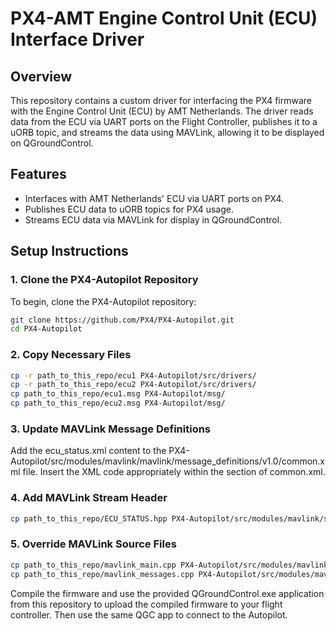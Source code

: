 # PX4-AMT Engine Control Unit (ECU) Interface Driver

## Overview
This repository contains a custom driver for interfacing the PX4 firmware with the Engine Control Unit (ECU) by AMT Netherlands. The driver reads data from the ECU via UART ports on the Flight Controller, publishes it to a uORB topic, and streams the data using MAVLink, allowing it to be displayed on QGroundControl.

## Features
- Interfaces with AMT Netherlands' ECU via UART ports on PX4.
- Publishes ECU data to uORB topics for PX4 usage.
- Streams ECU data via MAVLink for display in QGroundControl.

## Setup Instructions

### 1. Clone the PX4-Autopilot Repository
To begin, clone the PX4-Autopilot repository:
```bash
git clone https://github.com/PX4/PX4-Autopilot.git
cd PX4-Autopilot
```

### 2. Copy Necessary Files
```bash
cp -r path_to_this_repo/ecu1 PX4-Autopilot/src/drivers/
cp -r path_to_this_repo/ecu2 PX4-Autopilot/src/drivers/
cp path_to_this_repo/ecu1.msg PX4-Autopilot/msg/
cp path_to_this_repo/ecu2.msg PX4-Autopilot/msg/
```

### 3. Update MAVLink Message Definitions
Add the ecu_status.xml content to the PX4-Autopilot/src/modules/mavlink/mavlink/message_definitions/v1.0/common.xml file. Insert the XML code appropriately within the <messages> section of common.xml.

### 4. Add MAVLink Stream Header
```bash
cp path_to_this_repo/ECU_STATUS.hpp PX4-Autopilot/src/modules/mavlink/streams/
```

### 5. Override MAVLink Source Files
```bash
cp path_to_this_repo/mavlink_main.cpp PX4-Autopilot/src/modules/mavlink/
cp path_to_this_repo/mavlink_messages.cpp PX4-Autopilot/src/modules/mavlink/
```

Compile the firmware and use the provided QGroundControl.exe application from this repository to upload the compiled firmware to your flight controller. Then use the same QGC app to connect to the Autopilot.
